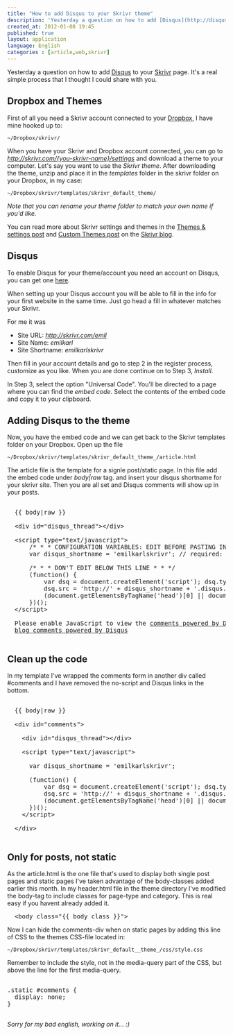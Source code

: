 ```yaml
---
title: "How to add Disqus to your Skrivr theme"
description: 'Yesterday a question on how to add [Disqus](http://disqus.com) to your [Skrivr](http://skrivr.com) page. It's a real simple process that I thought I could share with you.'
created_at: 2012-01-08 19:45
published: true
layout: application
language: English
categories : [article,web,skrivr]
---
```


Yesterday a question on how to add [Disqus](http://disqus.com) to your [Skrivr](http://skrivr.com) page. It's a real simple process that I thought I could share with you. 

## Dropbox and Themes

First of all you need a Skrivr account connected to your [Dropbox](http://dropbox.com), I have mine hooked up to:

<code>~/Dropbox/skrivr/</code>

When you have your Skrivr and Dropbox account connected, you can go to _http://skrivr.com/{you-skrivr-name}/settings_ and download a theme to your computer. Let's say you want to use the _Skrivr theme_. After downloading the theme, unzip and place it in the _templates_ folder in the skrivr folder on your Dropbox, in my case:

<code>~/Dropbox/skrivr/templates/skrivr\_default\_theme/</code>

_Note that you can rename your theme folder to match your own name if you'd like._ 

You can read more about Skrivr settings and themes in the [Themes & settings post](http://skrivr.com/blog/static/1-try-out-themes-and-update-settings) and [Custom Themes post](http://skrivr.com/blog/static/3-create-a-custom-theme) on the [Skrivr blog](http://skrivr.com/blog).

## Disqus

To enable Disqus for your theme/account you need an account on Disqus, you can get one [here](http://disqus.com/admin/register/).

When setting up your Disqus account you will be able to fill in the info for your first website in the same time. Just go head a fill in whatever matches your Skrivr. 

For me it was


 * Site URL: *http://skrivr.com/emil*
 * Site Name: *emilkarl*
 * Site Shortname: *emilkarlskrivr*
 
Then fill in your account details and go to step 2 in the register process, customize as you like. When you are done continue on to Step 3, _Install_.

In Step 3, select the option "Universal Code". You'll be directed to a page where you can find the _embed code_. Select the contents of the embed code and copy it to your clipboard. 

## Adding Disqus to the theme

Now, you have the embed code and we can get back to the Skrivr templates folder on your Dropbox. Open up the file 

<code>~/Dropbox/skrivr/templates/skrivr\_default\_theme\_/article.html</code>

The article file is the template for a signle post/static page. In this file add the embed code under *body|raw* tag. and insert your disqus shortname for your skrivr site. Then you are all set and Disqus comments will show up in your posts.

<pre class="brush: js">
  
  {{ body|raw }}
  
  &lt;div id="disqus_thread"&gt;&lt;/div&gt;
  
  &lt;script type="text/javascript"&gt;
      /* * * CONFIGURATION VARIABLES: EDIT BEFORE PASTING INTO YOUR WEBPAGE * * */
      var disqus_shortname = 'emilkarlskrivr'; // required: replace example with your forum shortname

      /* * * DON'T EDIT BELOW THIS LINE * * */
      (function() {
          var dsq = document.createElement('script'); dsq.type = 'text/javascript'; dsq.async = true;
          dsq.src = 'http://' + disqus_shortname + '.disqus.com/embed.js';
          (document.getElementsByTagName('head')[0] || document.getElementsByTagName('body')[0]).appendChild(dsq);
      })();
  &lt;/script&gt;
  
  <noscript>Please enable JavaScript to view the <a href="http://disqus.com/?ref_noscript">comments powered by Disqus.</a></noscript>
  <a href="http://disqus.com" class="dsq-brlink">blog comments powered by <span class="logo-disqus">Disqus</span></a>
  
</pre>

## Clean up the code

In my template I've wrapped the comments form in another div called #comments and I have removed the no-script and Disqus links in the bottom.

<pre class="brush: js">
  
  {{ body|raw }}
  
  &lt;div id="comments"&gt;
    
    &lt;div id="disqus_thread"&gt;&lt;/div&gt;
    
    &lt;script type="text/javascript"&gt;
    
      var disqus_shortname = 'emilkarlskrivr';
      
      (function() {
          var dsq = document.createElement('script'); dsq.type = 'text/javascript'; dsq.async = true;
          dsq.src = 'http://' + disqus_shortname + '.disqus.com/embed.js';
          (document.getElementsByTagName('head')[0] || document.getElementsByTagName('body')[0]).appendChild(dsq);
      })();
    &lt;/script&gt;
    
  &lt;/div&gt;
  
</pre>

## Only for posts, not static

As the article.html is the one file that's used to display both single post pages and static pages I've taken advantage of the body-classes added earlier this month. In my header.html file in the theme directory I've modified the body-tag to include classes for page-type and category. This is real easy if you havent already added it.

<pre class="brush: css">
  &lt;body class="{{ body_class }}"&gt;
</pre>


Now I can hide the comments-div when on static pages by adding this line of CSS to the themes CSS-file located in:

<code>~/Dropbox/skrivr/templates/skrivr\_default\_\_theme\_/css/style.css</code>


Remember to include the style, not in the media-query part of the CSS, but above the line for the first media-query.

<pre  class="brush: css">

.static #comments {
  display: none;
}

</pre>


_Sorry for my bad english, working on it... :)_